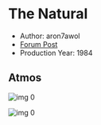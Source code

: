 # The Natural

* Author: aron7awol
* [Forum Post](https://www.avsforum.com/threads/bass-eq-for-filtered-movies.2995212/post-58155100)
* Production Year: 1984

## Atmos

![img 0](https://i.imgur.com/4x8Zu8O.jpg)

![img 0](https://i.imgur.com/JP9gh4A.png)

